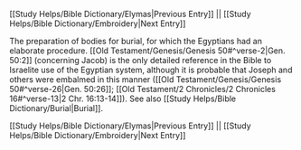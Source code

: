 [[Study Helps/Bible Dictionary/Elymas|Previous Entry]]  ||  [[Study Helps/Bible Dictionary/Embroidery|Next Entry]]

 The preparation of bodies for burial, for which the Egyptians had an elaborate procedure. [[Old Testament/Genesis/Genesis 50#^verse-2|Gen. 50:2]] (concerning Jacob) is the only detailed reference in the Bible to Israelite use of the Egyptian system, although it is probable that Joseph and others were embalmed in this manner ([[Old Testament/Genesis/Genesis 50#^verse-26|Gen. 50:26]]; [[Old Testament/2 Chronicles/2 Chronicles 16#^verse-13|2 Chr. 16:13-14]]). See also [[Study Helps/Bible Dictionary/Burial|Burial]].

[[Study Helps/Bible Dictionary/Elymas|Previous Entry]]  ||  [[Study Helps/Bible Dictionary/Embroidery|Next Entry]]